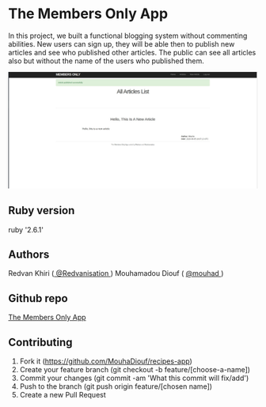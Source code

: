 # The Members Only App

In this project, we built a functional blogging system without commenting abilities.
New users can sign up, they will be able then to publish new articles and see who published other articles.
The public can see all articles also but without the name of the users who published them.

![screenshot](./app/assets/images/member_screenshot.jpg)

## Ruby version 

ruby '2.6.1'


## Authors

Redvan Khiri (<a href="https://github.com/Redvanisation" target="_blank"> @Redvanisation </a>)
Mouhamadou Diouf ( <a href="https://github.com/MouhaDiouf" target="_blank"> @mouhad </a>)


## Github repo 

<a href="https://github.com/Redvanisation/members-only"> The Members Only App </a>

## Contributing

1. Fork it (https://github.com/MouhaDiouf/recipes-app)
2. Create your feature branch (git checkout -b feature/[choose-a-name])
3. Commit your changes (git commit -am 'What this commit will fix/add')
4. Push to the branch (git push origin feature/[chosen name])
5. Create a new Pull Request
